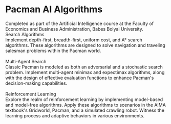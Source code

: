 # Pacman AI Algorithms
Completed as part of the Artificial Intelligence course at the Faculty of Economics and Business Administration, Babes Bolyai University.
<br>
Search Algorithms<br>
Implement depth-first, breadth-first, uniform cost, and A* search algorithms. These algorithms are designed to solve navigation and traveling salesman problems within the Pacman world.
<br>
<br>
Multi-Agent Search<br>
Classic Pacman is modeled as both an adversarial and a stochastic search problem. Implement multi-agent minimax and expectimax algorithms, along with the design of effective evaluation functions to enhance Pacman's decision-making capabilities.
<br>
<br>
Reinforcement Learning<br>
Explore the realm of reinforcement learning by implementing model-based and model-free algorithms. Apply these algorithms to scenarios in the AIMA textbook's Gridworld, Pacman, and a simulated crawling robot. Witness the learning process and adaptive behaviors in various environments.
